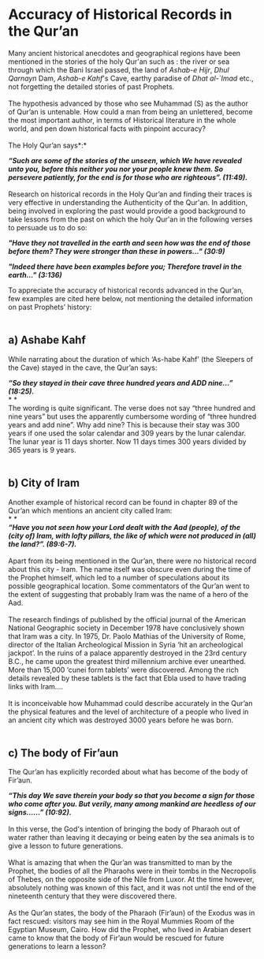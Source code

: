 Accuracy of Historical Records in the Qur’an
============================================

Many ancient historical anecdotes and geographical regions have been
mentioned in the stories of the holy Qur'an such as : the river or sea
through which the Bani Israel passed, the land of *Ashab-e Hijr*, *Dhul
Qarnayn* Dam, *Ashab-e Kahf*'s Cave, earthy paradise of *Dhat al-\`Imad*
etc., not forgetting the detailed stories of past Prophets.  
    
 The hypothesis advanced by those who see Muhammad (S) as the author of
Qur’an is untenable. How could a man from being an unlettered, become
the most important author, in terms of Historical literature in the
whole world, and pen down historical facts with pinpoint accuracy?   
    
 The Holy Qur’an says*:*

***“Such are some of the stories of the unseen, which We have revealed
unto you, before this neither you nor your people knew them. So
persevere patiently, for the end is for those who are righteous”.
(11:49).***  
    
 Research on historical records in the Holy Qur’an and finding their
traces is very effective in understanding the Authenticity of the
Qur'an. In addition, being involved in exploring the past would provide
a good background to take lessons from the past on which the holy Qur'an
in the following verses to persuade us to do so:

***"Have they not travelled in the earth and seen how was the end of
those before them? They were stronger than these in powers..." (30:9)***

***"Indeed there have been examples before you; Therefore travel in the
earth..." (3:136)***

To appreciate the accuracy of historical records advanced in the Qur’an,
few examples are cited here below, not mentioning the detailed
information on past Prophets’ history:  
  

a) Ashabe Kahf
--------------

While narrating about the duration of which ‘As-habe Kahf’ (the Sleepers
of the Cave) stayed in the cave, the Qur’an says:

***“So they stayed in their cave three hundred years and ADD nine...”
(18:25).***  
* *  
 The wording is quite significant. The verse does not say “three hundred
and nine years” but uses the apparently cumbersome wording of “three
hundred years and add nine”. Why add nine? This is because their stay
was 300 years if one used the solar calendar and 309 years by the lunar
calendar. The lunar year is 11 days shorter. Now 11 days times 300 years
divided by 365 years is 9 years.  
  

b) City of Iram
---------------

Another example of historical record can be found in chapter 89 of the
Qur’an which mentions an ancient city called Iram:  
* *  
***“Have you not seen how your Lord dealt with the Aad (people), of the
(city of) Iram, with lofty pillars, the like of which were not produced
in (all) the land?”. (89:6-7).***  
    
 Apart from its being mentioned in the Qur’an, there were no historical
record about this city - Iram. The name itself was obscure even during
the time of the Prophet himself, which led to a number of speculations
about its possible geographical location. Some commentators of the
Qur’an went to the extent of suggesting that probably Iram was the name
of a hero of the Aad.  
    
 The research findings of published by the official journal of the
American National Geographic society in December 1978 have conclusively
shown that Iram was a city. In 1975, Dr. Paolo Mathias of the University
of Rome, director of the Italian Archeological Mission in Syria ‘hit an
archeological jackpot’. In the ruins of a palace apparently destroyed in
the 23rd century B.C., he came upon the greatest third millennium
archive ever unearthed. More than 15,000 ‘cunei form tablets’ were
discovered. Among the rich details revealed by these tablets is the fact
that Ebla used to have trading links with Iram....  
    
 It is inconceivable how Muhammad could describe accurately in the
Qur’an the physical features and the level of architecture of a people
who lived in an ancient city which was destroyed 3000 years before he
was born.    
  

c) The body of Fir’aun
----------------------

The Qur’an has explicitly recorded about what has become of the body of
Fir’aun.

***“This day We save therein your body so that you become a sign for
those who come after you. But verily, many among mankind are heedless of
our signs......” (10:92).***  
    
 In this verse, the God's intention of bringing the body of Pharaoh out
of water rather than leaving it decaying or being eaten by the sea
animals is to give a lesson to future generations.  
    
 What is amazing that when the Qur’an was transmitted to man by the
Prophet, the bodies of all the Pharaohs were in their tombs in the
Necropolis of Thebes, on the opposite side of the Nile from Luxor. At
the time however, absolutely nothing was known of this fact, and it was
not until the end of the nineteenth century that they were discovered
there.  
    
 As the Qur’an states, the body of the Pharaoh (Fir’aun) of the Exodus
was in fact rescued: visitors may see him in the Royal Mummies Room of
the Egyptian Museum, Cairo. How did the Prophet, who lived in Arabian
desert came to know that the body of Fir’aun would be rescued for future
generations to learn a lesson?   
  


